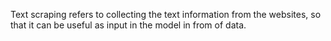 Text scraping refers to collecting the text information from the websites, so that it can be useful as input in the model in from of data.
